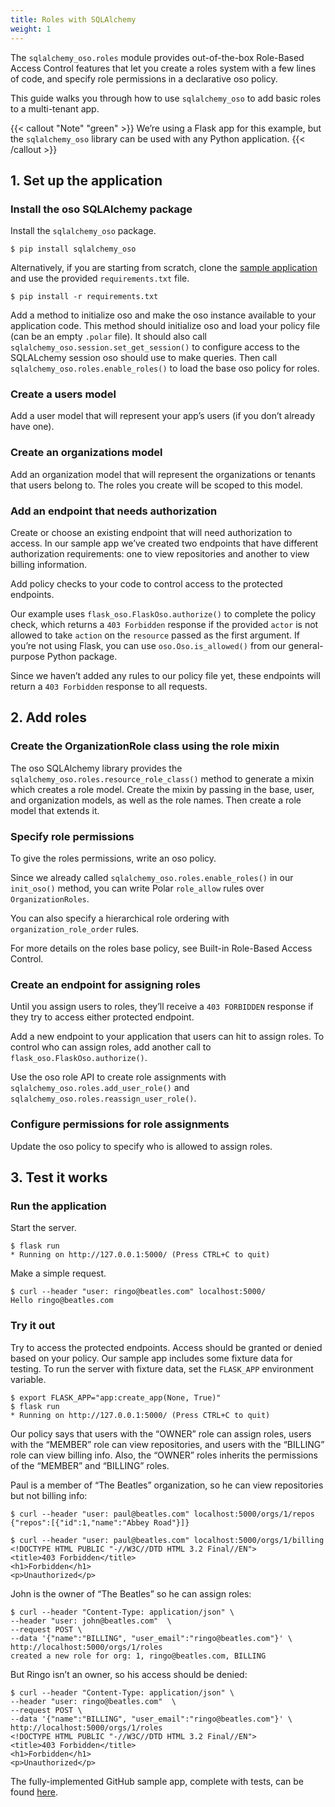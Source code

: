 ```yaml
---
title: Roles with SQLAlchemy
weight: 1
---
```


The `sqlalchemy_oso.roles` module provides out-of-the-box Role-Based Access Control features that
let you create a roles system  with a few lines of code, and specify role permissions
in a declarative oso policy.

This guide walks you through how to use `sqlalchemy_oso` to add basic roles to a multi-tenant app.

{{< callout "Note" "green" >}}
We’re using a Flask app for this example, but the
`sqlalchemy_oso` library can be used with any Python application.
{{< /callout >}}

## 1. Set up the application

### Install the oso SQLAlchemy package

Install the `sqlalchemy_oso` package.

```
$ pip install sqlalchemy_oso
```

Alternatively, if you are starting from scratch, clone the [sample
application](https://github.com/osohq/oso-sqlalchemy-roles-guide/tree/main)
and use the provided `requirements.txt` file.

```
$ pip install -r requirements.txt
```

Add a method to initialize oso and make the oso instance available to your
application code. This method should initialize oso and load your policy file
(can be an empty `.polar` file). It should also call
`sqlalchemy_oso.session.set_get_session()` to configure access to the
SQLALchemy session oso should use to make queries. Then call
`sqlalchemy_oso.roles.enable_roles()` to load the base oso policy for
roles.

### Create a users model

Add a user model that will represent your app’s users (if you don’t already have one).

### Create an organizations model

Add an organization model that will represent the organizations or tenants
that users belong to. The roles you create will be scoped to this model.

### Add an endpoint that needs authorization

Create or choose an existing endpoint that will need authorization to access.
In our sample app we’ve created two endpoints that have different authorization
requirements: one to view repositories and another to view billing
information.

Add policy checks to your code to control access to the protected endpoints.

Our example uses `flask_oso.FlaskOso.authorize()` to complete the
policy check, which returns a `403 Forbidden` response if the provided
`actor` is not allowed to take `action` on the `resource` passed as the
first argument. If you’re not using Flask, you can use
`oso.Oso.is_allowed()` from our general-purpose Python package.

Since we haven’t added any rules to our policy file yet, these endpoints will
return a `403 Forbidden` response to all requests.

## 2. Add roles

### Create the OrganizationRole class using the role mixin

The oso SQLAlchemy library provides the
`sqlalchemy_oso.roles.resource_role_class()` method to generate a
mixin which creates a role model. Create the mixin by passing in the base,
user, and organization models, as well as the role names. Then create a role
model that extends it.

### Specify role permissions

To give the roles permissions, write an oso policy.

Since we already called `sqlalchemy_oso.roles.enable_roles()` in our `init_oso()` method,
you can write Polar `role_allow` rules over `OrganizationRoles`.

You can also specify a hierarchical role ordering with `organization_role_order` rules.

For more details on the roles base policy, see Built-in Role-Based Access Control.

### Create an endpoint for assigning roles

Until you assign users to roles, they’ll receive a `403 FORBIDDEN` response if they try to
access either protected endpoint.

Add a new endpoint to your application that users can hit to assign roles. To
control who can assign roles, add another call to
`flask_oso.FlaskOso.authorize()`.

Use the oso role API to create role assignments with
`sqlalchemy_oso.roles.add_user_role()` and
`sqlalchemy_oso.roles.reassign_user_role()`.

### Configure permissions for role assignments

Update the oso policy to specify who is allowed to assign roles.

## 3. Test it works

### Run the application

Start the server.

```
$ flask run
* Running on http://127.0.0.1:5000/ (Press CTRL+C to quit)
```

Make a simple request.

```
$ curl --header "user: ringo@beatles.com" localhost:5000/
Hello ringo@beatles.com
```

### Try it out

Try to access the protected endpoints. Access should be granted or denied
based on your policy. Our sample app includes some fixture data for testing.
To run the server with fixture data, set the `FLASK_APP` environment
variable.

```
$ export FLASK_APP="app:create_app(None, True)"
$ flask run
* Running on http://127.0.0.1:5000/ (Press CTRL+C to quit)
```

Our policy says that users with the
“OWNER” role can assign roles, users with the “MEMBER” role can view
repositories, and users with the “BILLING” role can view billing info. Also, the
“OWNER” roles inherits the permissions of the “MEMBER” and “BILLING” roles.

Paul is a member of “The Beatles” organization, so he can view repositories but not
billing info:

```
$ curl --header "user: paul@beatles.com" localhost:5000/orgs/1/repos
{"repos":[{"id":1,"name":"Abbey Road"}]}

$ curl --header "user: paul@beatles.com" localhost:5000/orgs/1/billing
<!DOCTYPE HTML PUBLIC "-//W3C//DTD HTML 3.2 Final//EN">
<title>403 Forbidden</title>
<h1>Forbidden</h1>
<p>Unauthorized</p>
```

John is the owner of “The Beatles” so he can assign roles:

```
$ curl --header "Content-Type: application/json" \
--header "user: john@beatles.com"  \
--request POST \
--data '{"name":"BILLING", "user_email":"ringo@beatles.com"}' \
http://localhost:5000/orgs/1/roles
created a new role for org: 1, ringo@beatles.com, BILLING
```

But Ringo isn’t an owner, so his access should be denied:

```
$ curl --header "Content-Type: application/json" \
--header "user: ringo@beatles.com"  \
--request POST \
--data '{"name":"BILLING", "user_email":"ringo@beatles.com"}' \
http://localhost:5000/orgs/1/roles
<!DOCTYPE HTML PUBLIC "-//W3C//DTD HTML 3.2 Final//EN">
<title>403 Forbidden</title>
<h1>Forbidden</h1>
<p>Unauthorized</p>
```

The fully-implemented GitHub sample app, complete with tests, can be found [here](https://github.com/osohq/oso-sqlalchemy-roles-guide/tree/basic_roles_complete).
